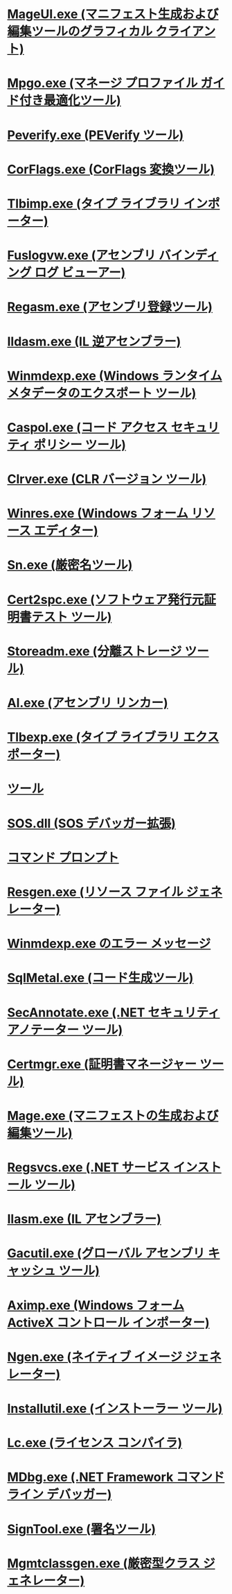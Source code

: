# [MageUI.exe (マニフェスト生成および編集ツールのグラフィカル クライアント)](mageui-exe-manifest-generation-and-editing-tool-graphical-client.md)
# [Mpgo.exe (マネージ プロファイル ガイド付き最適化ツール)](mpgo-exe-managed-profile-guided-optimization-tool.md)
# [Peverify.exe (PEVerify ツール)](peverify-exe-peverify-tool.md)
# [CorFlags.exe (CorFlags 変換ツール)](corflags-exe-corflags-conversion-tool.md)
# [Tlbimp.exe (タイプ ライブラリ インポーター)](tlbimp-exe-type-library-importer.md)
# [Fuslogvw.exe (アセンブリ バインディング ログ ビューアー)](fuslogvw-exe-assembly-binding-log-viewer.md)
# [Regasm.exe (アセンブリ登録ツール)](regasm-exe-assembly-registration-tool.md)
# [Ildasm.exe (IL 逆アセンブラー)](ildasm-exe-il-disassembler.md)
# [Winmdexp.exe (Windows ランタイム メタデータのエクスポート ツール)](winmdexp-exe-windows-runtime-metadata-export-tool.md)
# [Caspol.exe (コード アクセス セキュリティ ポリシー ツール)](caspol-exe-code-access-security-policy-tool.md)
# [Clrver.exe (CLR バージョン ツール)](clrver-exe-clr-version-tool.md)
# [Winres.exe (Windows フォーム リソース エディター)](winres-exe-windows-forms-resource-editor.md)
# [Sn.exe (厳密名ツール)](sn-exe-strong-name-tool.md)
# [Cert2spc.exe (ソフトウェア発行元証明書テスト ツール)](cert2spc-exe-software-publisher-certificate-test-tool.md)
# [Storeadm.exe (分離ストレージ ツール)](storeadm-exe-isolated-storage-tool.md)
# [Al.exe (アセンブリ リンカー)](al-exe-assembly-linker.md)
# [Tlbexp.exe (タイプ ライブラリ エクスポーター)](tlbexp-exe-type-library-exporter.md)
# [ツール](index.md)
# [SOS.dll (SOS デバッガー拡張)](sos-dll-sos-debugging-extension.md)
# [コマンド プロンプト](developer-command-prompt-for-vs.md)
# [Resgen.exe (リソース ファイル ジェネレーター)](resgen-exe-resource-file-generator.md)
# [Winmdexp.exe のエラー メッセージ](winmdexp-exe-error-messages.md)
# [SqlMetal.exe (コード生成ツール)](sqlmetal-exe-code-generation-tool.md)
# [SecAnnotate.exe (.NET セキュリティ アノテーター ツール)](secannotate-exe-net-security-annotator-tool.md)
# [Certmgr.exe (証明書マネージャー ツール)](certmgr-exe-certificate-manager-tool.md)
# [Mage.exe (マニフェストの生成および編集ツール)](mage-exe-manifest-generation-and-editing-tool.md)
# [Regsvcs.exe (.NET サービス インストール ツール)](regsvcs-exe-net-services-installation-tool.md)
# [Ilasm.exe (IL アセンブラー)](ilasm-exe-il-assembler.md)
# [Gacutil.exe (グローバル アセンブリ キャッシュ ツール)](gacutil-exe-gac-tool.md)
# [Aximp.exe (Windows フォーム ActiveX コントロール インポーター)](aximp-exe-windows-forms-activex-control-importer.md)
# [Ngen.exe (ネイティブ イメージ ジェネレーター)](ngen-exe-native-image-generator.md)
# [Installutil.exe (インストーラー ツール)](installutil-exe-installer-tool.md)
# [Lc.exe (ライセンス コンパイラ)](lc-exe-license-compiler.md)
# [MDbg.exe (.NET Framework コマンド ライン デバッガー)](mdbg-exe.md)
# [SignTool.exe (署名ツール)](signtool-exe.md)
# [Mgmtclassgen.exe (厳密型クラス ジェネレーター)](mgmtclassgen-exe.md)
